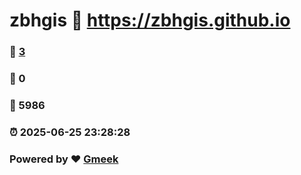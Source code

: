 # zbhgis :link: https://zbhgis.github.io 
### :page_facing_up: [3](https://zbhgis.github.io/tag.html) 
### :speech_balloon: 0 
### :hibiscus: 5986 
### :alarm_clock: 2025-06-25 23:28:28 
### Powered by :heart: [Gmeek](https://github.com/Meekdai/Gmeek)
